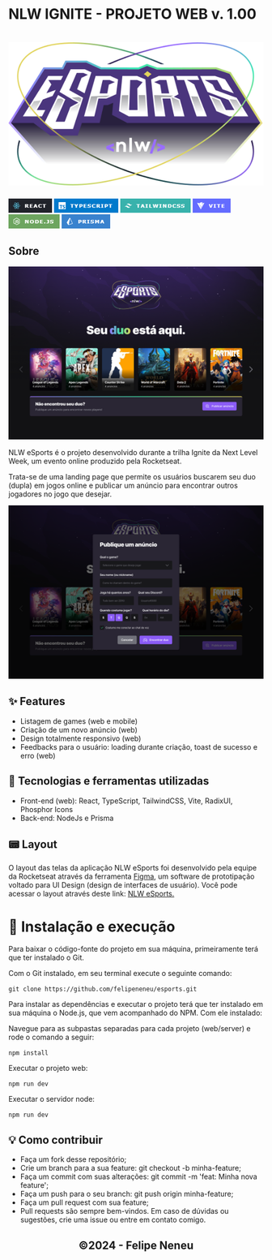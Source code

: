 # NLW IGNITE - PROJETO WEB v. 1.00

<h1>
<img src="./web/src/assets/logo-nwl-esports.svg">
</h1>


![alt text](image-4.png) ![alt text](image-5.png) ![alt text](image-6.png) ![alt text](image-7.png) ![alt text](image-8.png) ![alt text](image-9.png)



## Sobre
![alt text](image-1.png)

<p>NLW eSports é o projeto desenvolvido durante a trilha Ignite da Next Level Week, um evento online produzido pela Rocketseat.

Trata-se de uma landing page que permite os usuários buscarem seu duo (dupla) em jogos online e publicar um anúncio para encontrar outros jogadores no jogo que desejar.</p>

![alt text](image-10.png)

## ✨ Features
 - Listagem de games (web e mobile)
 - Criação de um novo anúncio (web)
 - Design totalmente responsivo (web)
 - Feedbacks para o usuário: loading durante criação, toast de sucesso e erro (web)

 ## 🚀 Tecnologias e ferramentas utilizadas
 - Front-end (web):	React, TypeScript, TailwindCSS, Vite, RadixUI, Phosphor Icons
 - Back-end:	NodeJs e Prisma

 ## 📟 Layout
<p>O layout das telas da aplicação NLW eSports foi desenvolvido pela equipe da Rocketseat através da ferramenta <a href="https://www.figma.com/">Figma</a>, um software de prototipação voltado para UI Design (design de interfaces de usuário). Você pode acessar o layout através deste link: <a href="https://www.figma.com/community/file/1150897317533332617">NLW eSports.</a></p>

# 🔧 Instalação e execução
Para baixar o código-fonte do projeto em sua máquina, primeiramente terá que ter instalado o Git.

Com o Git instalado, em seu terminal execute o seguinte comando:

```
git clone https://github.com/felipeneneu/esports.git
```
Para instalar as dependências e executar o projeto terá que ter instalado em sua máquina o Node.js, que vem acompanhado do NPM. Com ele instalado:

Navegue para as subpastas separadas para cada projeto (web/server) e rode o comando a seguir:

```
npm install
```

Executar o projeto web:
```
npm run dev
```

Executar o servidor node:
``` 
npm run dev
```
## 💡 Como contribuir
- Faça um fork desse repositório;
- Crie um branch para a sua feature: git checkout -b minha-feature;
- Faça um commit com suas alterações: git commit -m 'feat: Minha nova feature';
- Faça um push para o seu branch: git push origin minha-feature;
- Faça um pull request com sua feature;
- Pull requests são sempre bem-vindos. Em caso de dúvidas ou sugestões, crie uma issue ou entre em contato comigo.

<h2><center>©2024 - Felipe Neneu</center></h2>